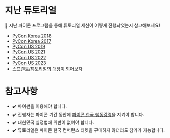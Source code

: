 # 지난 튜토리얼

🔎 지난 파이콘 프로그램을 통해 튜토리얼 세션이 어떻게 진행되었는지 참고해보세요!
- [PyCon Korea 2018](https://archive.pycon.kr/2018/program/tutorial/)
- [PyCon Korea 2017](https://archive.pycon.kr/2017/program/tutorials/)
- [PyCon US 2019](https://us.pycon.org/2019/schedule/tutorials/list/)
- [PyCon US 2021](https://us.pycon.org/2021/schedule/tutorials/list/)
- [PyCon US 2022](https://us.pycon.org/2022/schedule/tutorials/list/)
- [PyCon US 2023](https://us.pycon.org/2023/schedule/tutorials/list/)
- [스프린트/튜토리얼의 대장이 되어보자](http://blog.pycon.kr/2017/07/11/tutorial-and-sprint/)

# 참고사항

+ ✔️ 파이썬을 이용해야 합니다.
+ ✔️ 진행자는 파이콘 기간 동안에 [파이콘 한국 행동강령](/coc)을 지켜야 합니다.
+ ✔️ 대한민국 실정법에 위반이 없어야 합니다.
+ ✔️ 튜토리얼은 파이콘 한국 컨퍼런스 티켓을 구매하지 않더라도 참가가 가능합니다.